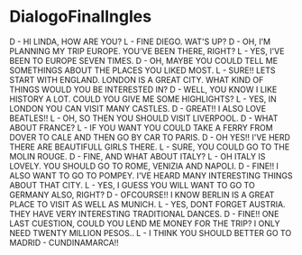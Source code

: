 # DialogoFinalIngles

D - HI LINDA, HOW ARE YOU?
L - FINE DIEGO. WAT'S UP?
D - OH, I'M PLANNING MY TRIP EUROPE. YOU'VE BEEN THERE, RIGHT?
L - YES, I'VE BEEN TO EUROPE SEVEN TIMES.
D - OH, MAYBE YOU COULD TELL ME SOMETHINGS ABOUT THE PLACES YOU LIKED MOST.
L - SURE!! LETS START WITH ENGLAND. LONDON IS A GREAT CITY. WHAT KIND OF THINGS WOULD YOU BE INTERESTED IN?
D - WELL, YOU KNOW I LIKE HISTORY A LOT. COULD YOU GIVE ME SOME HIGHLIGHTS?
L - YES, IN LONDON YOU CAN VISIT MANY CASTLES.
D - GREAT!! I ALSO LOVE BEATLES!!
L - OH, SO THEN YOU SHOULD VISIT LIVERPOOL.
D - WHAT ABOUT FRANCE?
L - IF YOU WANT YOU COULD TAKE A FERRY FROM DOVER TO CALE AND THEN GO BY CAR TO PARIS.
D - OH YES!! I'VE HERD THERE ARE BEAUTIFULL GIRLS THERE.
L - SURE, YOU COULD GO TO THE MOLIN ROUGE.
D - FINE, AND WHAT ABOUT ITALY?
L - OH ITALY IS LOVELY. YOU SHOULD GO TO ROME, VENIZIA AND NAPOLI.
D - FINE!! I ALSO WANT TO GO TO POMPEY. I'VE HEARD MANY INTERESTING THINGS ABOUT THAT CITY.
L - YES, I GUESS YOU WILL WANT TO GO TO GERMANY ALSO, RIGHT?
D - OFCOURSE!! I KNOW BERLIN IS A GREAT PLACE TO VISIT AS WELL AS MUNICH.
L - YES, DONT FORGET AUSTRIA. THEY HAVE VERY INTERESTING TRADITIONAL DANCES.
D - FINE!! ONE LAST CUESTION, COULD YOU LEND ME MONEY FOR THE TRIP? I ONLY NEED TWENTY MILLION PESOS..
L - I THINK YOU SHOULD BETTER GO TO MADRID - CUNDINAMARCA!!
